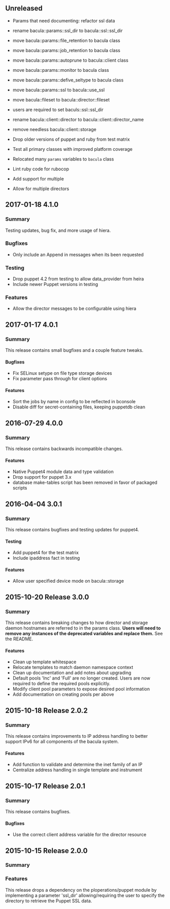 ## Unreleased
* Params that need documenting:
refactor ssl data

* rename bacula::params::ssl_dir to bacula::ssl::ssl_dir
* move bacula::params::file_retention to bacula class
* move bacula::params::job_retention to bacula class
* move bacula::params::autoprune to bacula::client class
* move bacula::params::monitor to bacula class
* move bacula::params::defive_seltype to bacula class
* move bacula::params::ssl to bacula::use_ssl
* move bacula::fileset to bacula::director::fileset
* users are required to set baculs::ssl::ssl_dir
* rename bacula::client::director to bacula::client::director_name
* remove needless bacula::client::storage

* Drop older versions of puppet and ruby from test matrix
* Test all primary classes with improved platform coverage
* Relocated many `params` variables to `bacula` class
* Lint ruby code for rubocop
* Add support for multiple
* Allow for multiple directors


## 2017-01-18 4.1.0
### Summary
Testing updates, bug fix, and more usage of hiera.

### Bugfixes
 - Only include an Append in messages when its been requested

### Testing
 - Drop puppet 4.2 from testing to allow data_provider from heira
 - Include newer Puppet versions in testing

### Features
 - Allow the director messages to be configurable using hiera

## 2017-01-17 4.0.1
### Summary
This release contains small bugfixes and a couple feature tweaks.

#### Bugfixes
 - Fix SELinux setype on file type storage devices
 - Fix parameter pass through for client options

#### Features
 - Sort the jobs by name in config to be reflected in bconsole
 - Disable diff for secret-containing files, keeping puppetdb clean

## 2016-07-29 4.0.0
### Summary
This release contains backwards incompatible changes.

#### Features
 - Native Puppet4 module data and type validation
 - Drop support for puppet 3.x
 - database make-tables script has been removed in favor of packaged scripts

## 2016-04-04 3.0.1
### Summary
This release contains bugfixes and testing updates for puppet4.

#### Testing
- Add puppet4 for the test matrix
- Include ipaddress fact in testing

#### Features
- Allow user specified device mode on bacula::storage

## 2015-10-20 Release 3.0.0
### Summary

This release contains breaking changes to how director and storage daemon
hostnames are referred to in the params class.  **Users will need to remove any
instances of the deprecated variables and replace them.**  See the README.

#### Features
- Clean up template whitespace
- Relocate templates to match daemon namespace context
- Clean up documentation and add notes about upgrading
- Default pools 'Inc' and 'Full' are no longer created.  Users are now required
  to define the required pools explicitly.
- Modify client pool parameters to expose desired pool information
- Add documentation on creating pools per above

## 2015-10-18 Release 2.0.2
### Summary
This release contains improvements to IP address handling to better support
IPv6 for all components of the bacula system.

#### Features
- Add function to validate and determine the inet family of an IP
- Centralize address handling in single template and instrument

## 2015-10-17 Release 2.0.1
### Summary
This release contains bugfixes.

#### Bugfixes
- Use the correct client address variable for the director resource

## 2015-10-15 Release 2.0.0
### Summary

### Features
This release drops a dependency on the ploperations/puppet module by
implementing a parameter 'ssl_dir' allowing/requiring the user to specify the
directory to retrieve the Puppet SSL data.

